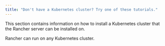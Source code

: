 ```yaml
---
title: "Don't have a Kubernetes cluster? Try one of these tutorials."
---
```


<head>
  <link rel="canonical" href="https://ranchermanager.docs.rancher.com/pages-for-subheaders/kubernetes-cluster-setup"/>
</head>

This section contains information on how to install a Kubernetes cluster that the Rancher server can be installed on.

Rancher can run on any Kubernetes cluster.
